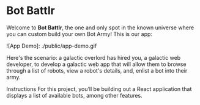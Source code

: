 # Bot Battlr

Welcome to **Bot Battlr**, the one and only spot in the known universe where you
can custom build your own Bot Army! This is our app:


![App Demo]: ./public/app-demo.gif

Here's the scenario: a galactic overlord has hired you, a galactic web
developer, to develop a galactic web app that will allow them to browse through
a list of robots, view a robot's details, and, enlist a bot into their army.

Instructions
For this project, you’ll be building out a React application that displays a
list of available bots, among other features. 

